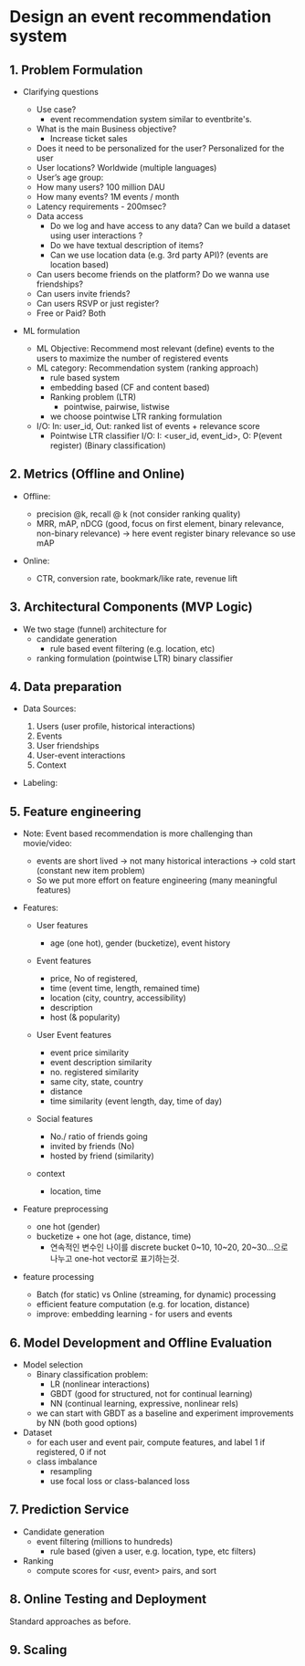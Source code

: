 
# Design an event recommendation system 

## 1. Problem Formulation 

* Clarifying questions 
  - Use case? 
    - event recommendation system similar to eventbrite's. 
  - What is the main Business objective? 
    - Increase ticket sales  
  - Does it need to be personalized for the user? Personalized for the user
  - User locations? Worldwide (multiple languages) 
  - User’s age group: 
  - How many users? 100 million DAU
  - How many events? 1M events / month 
  - Latency requirements  - 200msec?
  - Data access 
    - Do we log and have access to any data? Can we build a dataset using user interactions ?
    - Do we have textual description of items? 
    - Can we use location data (e.g. 3rd party API)? (events are location based)
  - Can users become friends on the platform? Do we wanna use friendships?
  - Can users invite friends? 
  - Can users RSVP or just register?
  - Free or Paid? Both 

* ML formulation 
  * ML Objective: Recommend most relevant (define) events to the users to maximize the number of registered events
  * ML category: Recommendation system (ranking approach)
    * rule based system 
    * embedding based (CF and content based)
    * Ranking problem (LTR)
      * pointwise, pairwise, listwise 
    * we choose pointwise LTR ranking formulation 
  * I/O: In: user_id, Out: ranked list of events + relevance score
    * Pointwise LTR classifier I/O: I: <user_id, event_id>, O: P(event register) (Binary classification)

## 2. Metrics (Offline and Online) 

* Offline: 
    * precision @k, recall @ k (not consider ranking quality)
    * MRR, mAP, nDCG (good, focus on first element, binary relevance, non-binary relevance) -> here event register binary relevance so use mAP  
   
* Online: 
    * CTR, conversion rate, bookmark/like rate, revenue lift  

## 3. Architectural Components (MVP Logic) 
* We two stage (funnel) architecture for 
  * candidate generation 
    * rule based event filtering (e.g. location, etc)
  * ranking formulation (pointwise LTR) binary classifier  

## 4. Data preparation 

* Data Sources: 
  1. Users (user profile, historical interactions)
  2. Events 
  3. User friendships 
  4. User-event interactions
  5. Context


*  Labeling: 

## 5. Feature engineering 

* Note: Event based recommendation is more challenging than movie/video: 
   * events are short lived -> not many historical interactions -> cold start (constant new item problem)
   * So we put more effort on feature engineering (many meaningful features)

* Features: 
  - User features 
    - age (one hot), gender (bucketize), event history  
 
  - Event features 
    - price, No of registered, 
    - time (event time, length, remained time)
    - location  (city, country, accessibility)
    - description
    - host (& popularity)
  
  - User Event features 
    - event price similarity 
    - event description similarity 
    - no. registered similarity 
    - same city, state, country
    - distance 
    - time similarity (event length, day, time of day)
  
  - Social features 
    - No./ ratio of friends going 
    - invited by friends (No)
    - hosted by friend (similarity)
  
  - context 
    - location, time  

* Feature preprocessing 
  - one hot (gender)
  - bucketize + one hot (age, distance, time)
    - 연속적인 변수인 나이를 discrete bucket 0~10, 10~20, 20~30...으로 나누고 one-hot vector로 표기하는것. 

* feature processing 
  * Batch (for static) vs Online (streaming, for dynamic) processing 
  * efficient feature computation (e.g. for location, distance)
  * improve: embedding learning - for users and events 

## 6. Model Development and Offline Evaluation 

* Model selection 
  * Binary classification problem: 
    * LR (nonlinear interactions)
    * GBDT (good for structured, not for continual learning)
    * NN (continual learning, expressive, nonlinear rels)
  * we can start with GBDT as a baseline and experiment improvements by NN (both good options)
* Dataset 
  * for each user and event pair, compute features, and label 1 if registered, 0 if not 
  * class imbalance 
    * resampling 
    * use focal loss or class-balanced loss 

## 7. Prediction Service 
* Candidate generation 
  * event filtering (millions to hundreds)
    * rule based (given a user, e.g. location, type, etc filters)
* Ranking 
  * compute scores for <usr, event> pairs, and sort 

## 8. Online Testing and Deployment  
Standard approaches as before.  

## 9. Scaling
